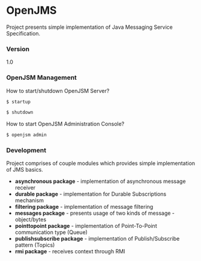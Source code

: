 # OpenJMS

Project presents simple implementation of Java Messaging Service Specification. 

### Version
1.0

### OpenJSM Management

How to start/shutdown OpenJSM Server?
```sh
$ startup
```
```sh
$ shutdown
```

How to start OpenJSM Administration Console?
```sh
$ openjsm admin
```

### Development

Project comprises of couple modules which provides simple implementation of JMS basics.
* **asynchronous package** - implementation of asynchronous message receiver
* **durable package** - implementation for Durable Subscriptions mechanism
* **filtering package** - implementation of message filtering
* **messages package** - presents usage of two kinds of message - object/bytes
* **pointtopoint package** - implementation of Point-To-Point communication type (Queue)
* **publishsubscribe package** - implementation of Publish/Subscribe pattern (Topics)
* **rmi package** - receives context through RMI
